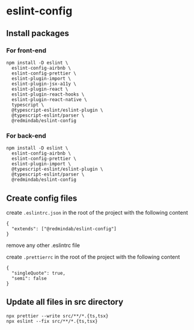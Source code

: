 # eslint-config

## Install packages

### For front-end

```
npm install -D eslint \
  eslint-config-airbnb \
  eslint-config-prettier \
  eslint-plugin-import \
  eslint-plugin-jsx-a11y \
  eslint-plugin-react \
  eslint-plugin-react-hooks \
  eslint-plugin-react-native \
  typescript \
  @typescript-eslint/eslint-plugin \
  @typescript-eslint/parser \
  @redmindab/eslint-config
```

### For back-end

```
npm install -D eslint \
  eslint-config-airbnb \
  eslint-config-prettier \
  eslint-plugin-import \
  @typescript-eslint/eslint-plugin \
  @typescript-eslint/parser \
  @redmindab/eslint-config
```

## Create config files

create `.eslintrc.json` in the root of the project with the following content

```
{
  "extends": ["@redmindab/eslint-config"]
}
```

remove any other .eslintrc file


create `.prettierrc` in the root of the project with the following content

```
{
  "singleQuote": true,
  "semi": false
}

```

## Update all files in src directory

```
npx prettier --write src/**/*.{ts,tsx}
npx eslint --fix src/**/*.{ts,tsx}
```

